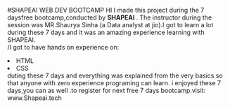 #SHAPEAI WEB DEV BOOTCAMP
HI I made this project during the 7 daysfree bootcamp,conducted by <b> SHAPEAI
</b>.
The instructor during the session was MR.Shaurya Sinha (a Data analyst at jio).I got to
learn a lot during these 7 days and it was an amazing experience learning with SHAPEAI.
<br>/I got to have hands on experience on:
<li>HTML
<li>CSS
<br>duting these 7 days and everything was explained from the very basics so that
  anyone with zero experience programing can learn.
  i enjoyed these 7 days,you can as well .to register for next free 7 days bootcamp.visit:
  www.Shapeai.tech
  
